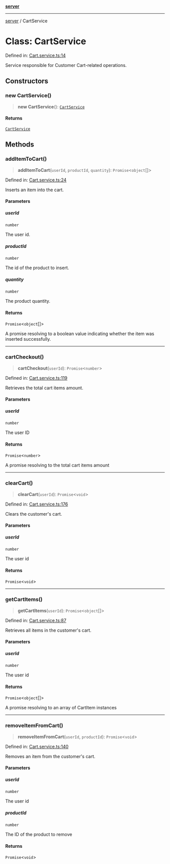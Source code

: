 [**server**](../README.md)

***

[server](../README.md) / CartService

# Class: CartService

Defined in: [Cart.service.ts:14](https://github.com/Fatjon-Gash1/edge-tech/blob/085a51adf25b768e5a328e0a366f458113cc8929/server/services/Cart.service.ts#L14)

Service responsible for Customer Cart-related operations.

## Constructors

### new CartService()

> **new CartService**(): [`CartService`](CartService.md)

#### Returns

[`CartService`](CartService.md)

## Methods

### addItemToCart()

> **addItemToCart**(`userId`, `productId`, `quantity`): `Promise`\<`object`[]\>

Defined in: [Cart.service.ts:24](https://github.com/Fatjon-Gash1/edge-tech/blob/085a51adf25b768e5a328e0a366f458113cc8929/server/services/Cart.service.ts#L24)

Inserts an item into the cart.

#### Parameters

##### userId

`number`

The user id.

##### productId

`number`

The id of the product to insert.

##### quantity

`number`

The product quantity.

#### Returns

`Promise`\<`object`[]\>

A promise resolving to a boolean value indicating
whether the item was inserted successfully.

***

### cartCheckout()

> **cartCheckout**(`userId`): `Promise`\<`number`\>

Defined in: [Cart.service.ts:119](https://github.com/Fatjon-Gash1/edge-tech/blob/085a51adf25b768e5a328e0a366f458113cc8929/server/services/Cart.service.ts#L119)

Retrieves the total cart items amount.

#### Parameters

##### userId

`number`

The user ID

#### Returns

`Promise`\<`number`\>

A promise resolving to the total cart items amount

***

### clearCart()

> **clearCart**(`userId`): `Promise`\<`void`\>

Defined in: [Cart.service.ts:176](https://github.com/Fatjon-Gash1/edge-tech/blob/085a51adf25b768e5a328e0a366f458113cc8929/server/services/Cart.service.ts#L176)

Clears the customer's cart.

#### Parameters

##### userId

`number`

The user id

#### Returns

`Promise`\<`void`\>

***

### getCartItems()

> **getCartItems**(`userId`): `Promise`\<`object`[]\>

Defined in: [Cart.service.ts:87](https://github.com/Fatjon-Gash1/edge-tech/blob/085a51adf25b768e5a328e0a366f458113cc8929/server/services/Cart.service.ts#L87)

Retrieves all items in the customer's cart.

#### Parameters

##### userId

`number`

The user id

#### Returns

`Promise`\<`object`[]\>

A promise resolving to an array of CartItem instances

***

### removeItemFromCart()

> **removeItemFromCart**(`userId`, `productId`): `Promise`\<`void`\>

Defined in: [Cart.service.ts:140](https://github.com/Fatjon-Gash1/edge-tech/blob/085a51adf25b768e5a328e0a366f458113cc8929/server/services/Cart.service.ts#L140)

Removes an item from the customer's cart.

#### Parameters

##### userId

`number`

The user id

##### productId

`number`

The ID of the product to remove

#### Returns

`Promise`\<`void`\>
